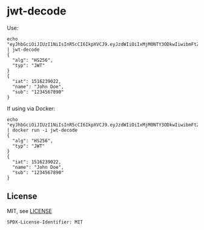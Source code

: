 # jwt-decode

Use:

```
echo "eyJhbGciOiJIUzI1NiIsInR5cCI6IkpXVCJ9.eyJzdWIiOiIxMjM0NTY3ODkwIiwibmFtZSI6IkpvaG4gRG9lIiwiaWF0IjoxNTE2MjM5MDIyfQ.SflKxwRJSMeKKF2QT4fwpMeJf36POk6yJV_adQssw5c" | jwt-decode
{
  "alg": "HS256",
  "typ": "JWT"
}
{
  "iat": 1516239022,
  "name": "John Doe",
  "sub": "1234567890"
}
```

If using via Docker:

```
echo "eyJhbGciOiJIUzI1NiIsInR5cCI6IkpXVCJ9.eyJzdWIiOiIxMjM0NTY3ODkwIiwibmFtZSI6IkpvaG4gRG9lIiwiaWF0IjoxNTE2MjM5MDIyfQ.SflKxwRJSMeKKF2QT4fwpMeJf36POk6yJV_adQssw5c" | docker run -i jwt-decode
{
  "alg": "HS256",
  "typ": "JWT"
}
{
  "iat": 1516239022,
  "name": "John Doe",
  "sub": "1234567890"
}
```

## License

MIT, see [LICENSE](./LICENSE)

`SPDX-License-Identifier: MIT`
